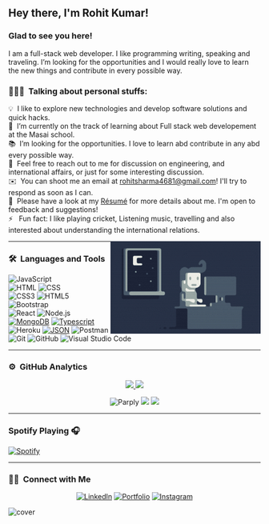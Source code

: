 ## Hey there, I'm Rohit Kumar!  

### Glad to see you here!

I am a full-stack web developer. I like programming writing, speaking and traveling.
I’m looking for the opportunities and I would really love to learn the new things and contribute in every possible way.

### 👨🏻‍💻 &nbsp;Talking about personal stuffs:

💡 &nbsp;I like to explore new technologies and develop software solutions and quick hacks.  
🌱 &nbsp;I’m currently on the track of learning about Full stack web developement at the Masai school.  
📚 &nbsp;I’m looking for the opportunities. I love to learn abd contribute in any abd every possible way.  
💬 &nbsp;Feel free to reach out to me for discussion on engineering, and international affairs, or just for some 
      interesting discussion.  
✉️ &nbsp;You can shoot me an email at <a href="mailto:rohitsharma4681@gmail.com">rohitsharma4681@gmail.com!</a> I'll try to respond as soon as I can.  
📄 &nbsp;Please have a look at my [Résumé](https://drive.google.com/file/d/1mWHFQCdL8PcZXYp8lttgqMNo3MDEFrCX/view?usp=sharing) for more details about me. I'm open to feedback and suggestions!  
⚡️ &nbsp; Fun fact: I like playing cricket, Listening music, travelling and also interested about understanding the international relations.

<img alt="Night Coding" src="https://raw.githubusercontent.com/AVS1508/AVS1508/master/assets/Night-Coding.gif" align="right"/>

---

### 🛠 &nbsp;Languages and Tools

![JavaScript](https://img.shields.io/badge/-JavaScript-333333?style=flat&logo=javascript)  
![HTML](https://img.shields.io/badge/-HTML-333333?style=flat&logo=HTML5)
![CSS](https://img.shields.io/badge/-CSS-333333?style=flat&logo=CSS3&logoColor=1572B6)  
![CSS3](https://img.shields.io/badge/-CSS3-333333?style=flat-square&logo=css3)
![HTML5](https://img.shields.io/badge/-HTML5-333333?style=flat&logo=HTML5)
![Bootstrap](https://img.shields.io/badge/-Bootstrap-333333?style=flat&logo=bootstrap&logoColor=563D7C)  
![React](https://img.shields.io/badge/-React-333333?style=flat&logo=react)
![Node.js](https://img.shields.io/badge/-Node.js-333333?style=flat&logo=node.js)
[![MongoDB](https://img.shields.io/badge/-MongoDB-333333?style=flat&logo=mongodb&link=https://github.com/BRdhanani)](https://gitlab.com/BRdhanani) 
[![Typescript](https://img.shields.io/badge/-TypeScript-333333?style=flat&logo=typescript&link=https://github.com/BRdhanani)](https://github.com/BRdhanani)  
![Heroku](https://img.shields.io/badge/-Heroku-333333?style=flat&logo=heroku)
[![JSON](https://img.shields.io/badge/-json-333333?style=flat&logo=json&link=https://github.com/BRdhanani)](https://github.com/BRdhanani)
![Postman](https://img.shields.io/badge/-Postman-333333?style=flat&logo=postman)  
![Git](https://img.shields.io/badge/-Git-333333?style=flat&logo=git)
![GitHub](https://img.shields.io/badge/-GitHub-333333?style=flat&logo=github)
![Visual Studio Code](https://img.shields.io/badge/-Visual%20Studio%20Code-333333?style=flat&logo=visual-studio-code&logoColor=007ACC)

---

### ⚙️ &nbsp;GitHub Analytics

<p align="center">
<a href="https://github.com/rohit0985">
  <img height="180em" src="https://github-readme-stats-eight-theta.vercel.app/api?username=rohit0985&show_icons=true&theme=buefy&include_all_commits=true&count_private=true"/>
  <img height="180em" src="https://github-readme-stats-eight-theta.vercel.app/api/top-langs/?username=rohit0985&layout=compact&langs_count=8&theme=buefy"/>
</a>
</p>

<p align="center">
  <img src="https://komarev.com/ghpvc/?username=rohit0985" alt="Parply" />
    <a href="https://github.com/Parply/"><img src="https://img.shields.io/github/followers/rohit0985?style=flat-square?color=%234CC61E&label=GitHub%20Followers%20"/></a>
  <a href="https://github.com/Parply/"><img src="https://img.shields.io/github/last-commit/rohit0985/rohit0985?style=flat-square?color=red&label=Last%20Updated%20"/></a>
</p>

---

### Spotify Playing 🎧
[![Spotify](https://novatorem.visualbean.vercel.app/api/spotify)](https://open.spotify.com/user/1112981871)

---
<!-- 
### YT Videos
---

### Blogs posts


--- -->

### 🤝🏻 &nbsp;Connect with Me 

<p align="center">
<a href="https://www.linkedin.com/in/rohit-kumar-70622123a/"><img alt="LinkedIn" src="https://img.shields.io/badge/linkedIn-Rohit%20Kumar-blue"></a>
<a href="https://rohit0985.github.io/"><img alt="Portfolio" src="https://img.shields.io/badge/github-rohit0985-red"></a>
<a href="https://www.instagram.com/rohit.57/"><img alt="Instagram" src="https://img.shields.io/badge/instagram-rohit.57-red"></a>
</p>


<img width="100%" height = "270em" src="https://kentsustainability.co.uk/wp-content/uploads/2019/08/KS-1.gif" alt="cover" />



